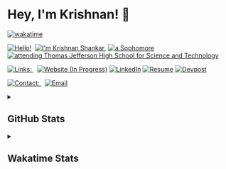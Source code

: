 # Hey, I'm Krishnan! :ocean:

[![wakatime](https://wakatime.com/badge/user/0f5a93aa-05d2-4a06-ba1a-47ec5a9dd872.svg)](https://wakatime.com/@0f5a93aa-05d2-4a06-ba1a-47ec5a9dd872)

[![Hello!](https://img.shields.io/badge/-Hello!-D3212D)]("https://github.com/KrishnanS2006")&nbsp; 
[![I'm Krishnan Shankar](https://img.shields.io/badge/I'm-Krishnan%20Shankar-2F847C)]("https://github.com/KrishnanS2006"), 
[![a Sophomore](https://img.shields.io/badge/a-Junior-007BA7)]("https://github.com/KrishnanS2006") 
[![attending Thomas Jefferson High School for Science and Technology](https://img.shields.io/badge/attending-Thomas%20Jefferson%20High%20School%20for%20Science%20and%20Technology-008000)]("https://tjhsst.fcps.edu/") 

<!-- Hello! I'm Krishnan Shankar, a Sophomore attending Thomas Jefferson High School for Science and Technology. -->

[![Links:&nbsp;](https://img.shields.io/badge/-Links%3A-D3212D)]("")&nbsp; 
[![Website (In Progress)](https://img.shields.io/badge/-Website%20(In%20Progress)-D2691E)](https://krishnan-s.herokuapp.com) 
[![LinkedIn](https://img.shields.io/badge/-LinkedIn-0047AB)](https://www.linkedin.com/in/krishnan-shankar) 
[![Resume](https://img.shields.io/badge/-Resume-E4D00A)](https://github.com/KrishnanS2006/KrishnanS2006/raw/main/Resume-Krishnan-Shankar.pdf) 
[![Devpost](https://img.shields.io/badge/-Devpost-blueviolet)](https://www.devpost.com/KrishnanS2006) 

<!-- [Website (In Progress)](https://krishnan-s.herokuapp.com) | [LinkedIn](https://www.linkedin.com/in/krishnan-shankar) | [Resume](https://github.com/KrishnanS2006/KrishnanS2006/raw/main/Resume-Krishnan-Shankar.pdf) | [Devpost](https://www.devpost.com/KrishnanS2006) -->

[![Contact:&nbsp;](https://img.shields.io/badge/-Contact%3A-D3212D)]("")&nbsp; 
[![Email](https://img.shields.io/badge/-Email-556B2F)](mailto:krishnans2006@gmail.com) 
<!-- [Email](mailto:krishnans2006@gmail.com) -->

<details>

<summary><h2>GitHub Stats</h2></summary>

[![GitHub Stats](https://github-readme-stats.vercel.app/api?username=KrishnanS2006&show_icons=true&count_private=true&theme=vue-dark)](https://github.com/anuraghazra/github-readme-stats) 
[![GitHub Streaks](https://github-readme-streak-stats.herokuapp.com/?user=KrishnanS2006&show_icons=true&count_private=true&theme=vue-dark)](https://github.com/anuraghazra/github-readme-stats) 
[![Wakatime Stats](https://github-readme-stats.vercel.app/api/wakatime?username=KrishnanS2006&theme=vue-dark)](https://github.com/anuraghazra/github-readme-stats)
[![Trophies](https://github-profile-trophy.vercel.app/?username=KrishnanS2006&theme=nord&row=2&column=4)](https://github.com/ryo-ma/github-profile-trophy)

</details>

<details>

<summary><h2>Wakatime Stats</h2></summary>

[![Coding Activity](https://wakatime.com/share/@KrishnanS2006/a6152db2-28bc-4088-8aba-d55d43fbe95c.png)](https://wakatime.com)
[![Languages](https://wakatime.com/share/@KrishnanS2006/8cb7c8d0-5508-454c-ad3e-c7d4b3c9b25a.png)](https://wakatime.com)
[![Editors](https://wakatime.com/share/@KrishnanS2006/a48dedc7-e45d-4fc0-bb38-c2d84d78e8f8.png)](https://wakatime.com)

</details>

<!-- DIVIDER -->
